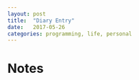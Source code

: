```yaml
---
layout: post
title:  "Diary Entry"
date:   2017-05-26
categories: programming, life, personal
---
```

# Notes
